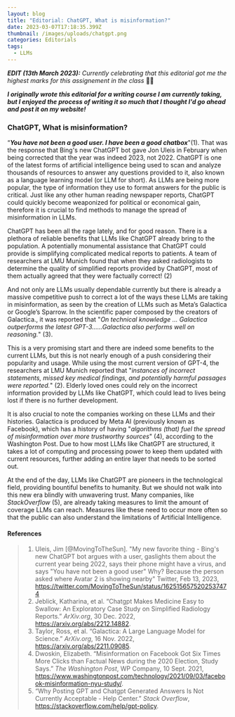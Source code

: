 ```yaml
---
layout: blog
title: "Editorial: ChatGPT, What is misinformation?"
date: 2023-03-07T17:18:35.399Z
thumbnail: /images/uploads/chatgpt.png
categories: Editorials
tags:
  - LLMs
---
```

***EDIT (13th March 2023):*** *Currently celebrating that this editorial got me the highest marks for this assignement in the class* :tada::grin:

***I originally wrote this editorial for a writing course I am currently taking, but I enjoyed the process of writing it so much that I thought I'd go ahead and post it on my website!***

### ChatGPT, What is misinformation?

“***You have not been a good user. I have been a good chatbox***"(1). That was the response that Bing's new ChatGPT bot gave Jon Uleis in February when being corrected that the year was indeed 2023, not 2022. ChatGPT is one of the latest forms of artificial intelligence being used to scan and analyze thousands of resources to answer any questions provided to it, also known as a language learning model (or LLM for short). As LLMs are being more popular, the type of information they use to format answers for the public is critical. Just like any other human reading newspaper reports, ChatGPT could quickly become weaponized for political or economical gain, therefore it is crucial to find methods to manage the spread of misinformation in LLMs.

ChatGPT has been all the rage lately, and for good reason. There is a plethora of reliable benefits that LLMs like ChatGPT already bring to the population. A potentially monumental assistance that ChatGPT could provide is simplifying complicated medical reports to patients. A team of researchers at LMU Munich found that when they asked radiologists to determine the quality of simplified reports provided by ChatGPT, most of them actually agreed that they were factually correct! (2)

And not only are LLMs usually dependable currently but there is already a massive competitive push to correct a lot of the ways these LLMs are taking in misinformation, as seen by the creation of LLMs such as Meta’s Galactica or Google’s Sparrow. In the scientific paper composed by the creators of Galactica., it was reported that "*On technical knowledge … Galactica outperforms the latest GPT-3……Galactica also performs well on reasoning.*" (3). 

This is a very promising start and there are indeed some benefits to the current LLMs, but this is not nearly enough of a push considering their popularity and usage. While using the most current version of GPT-4, the researchers at LMU Munich reported that "*instances of incorrect statements, missed key medical findings, and potentially harmful passages were reported.*" (2).  Elderly loved ones could rely on the incorrect information provided by LLMs like ChatGPT, which could lead to lives being lost if there is no further development.

It is also crucial to note the companies working on these LLMs and their histories. Galactica is produced by Meta AI (previously known as Facebook), which has a history of having "*algorithms (that) fuel the spread of misinformation over more trustworthy sources*" (4), according to the Washington Post. Due to how most LLMs like ChatGPT are structured, it takes a lot of computing and processing power to keep them updated with current resources, further adding an entire layer that needs to be sorted out.

At the end of the day, LLMs like ChatGPT are pioneers in the technological field, providing bountiful benefits to humanity. But we should not walk into this new era blindly with unwavering trust. Many companies, like *StackOverflow* (5), are already taking measures to limit the amount of coverage LLMs can reach. Measures like these need to occur more often so that the public can also understand the limitations of Artificial Intelligence.

#### References

> 1. Uleis, Jim [@MovingToTheSun]. "My new favorite thing - Bing's new ChatGPT bot argues with a user, gaslights them about the current year being 2022, says their phone might have a virus, and says "You have not been a good user"  Why? Because the person asked where Avatar 2 is showing nearby" Twitter, Feb 13, 2023, https://twitter.com/MovingToTheSun/status/1625156575202537474
> 2. Jeblick, Katharina, et al. “Chatgpt Makes Medicine Easy to Swallow: An Exploratory Case Study on Simplified Radiology Reports.” *ArXiv.org*, 30 Dec. 2022, https://arxiv.org/abs/2212.14882. 
> 3. Taylor, Ross, et al. “Galactica: A Large Language Model for Science.” *ArXiv.org*, 16 Nov. 2022, https://arxiv.org/abs/2211.09085. 
> 4. Dwoskin, Elizabeth. “Misinformation on Facebook Got Six Times More Clicks than Factual News during the 2020 Election, Study Says.” *The Washington Post*, WP Company, 10 Sept. 2021, https://www.washingtonpost.com/technology/2021/09/03/facebook-misinformation-nyu-study/. 
> 5. “Why Posting GPT and Chatgpt Generated Answers Is Not Currently Acceptable - Help Center.” *Stack Overflow*, https://stackoverflow.com/help/gpt-policy. 


